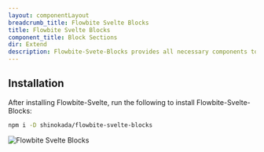 ```yaml
---
layout: componentLayout
breadcrumb_title: Flowbite Svelte Blocks
title: Flowbite Svelte Blocks
component_title: Block Sections
dir: Extend
description: Flowbite-Svete-Blocks provides all necessary components to get started quickly
---
```


<script>
  import { A, List, Li, Img} from '$lib'
  
  const libFiles ={
  "GitHub Repo": "https://github.com/shinokada/flowbite-svelte-blocks",
  Docs: "https://shinokada.github.io/flowbite-svelte-blocks/",
  Demo: "https://flowbite-svelte-blocks.vercel.app/"
  }
</script>

## Installation

After installing Flowbite-Svelte, run the following to install Flowbite-Svelte-Blocks:

```sh
npm i -D shinokada/flowbite-svelte-blocks
```

<Img src="/images/flowbite-svelte-blocks-optimized.png" alt="Flowbite Svelte Blocks" />
